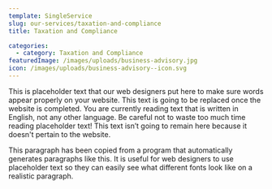 ```yaml
---
template: SingleService
slug: our-services/taxation-and-compliance
title: Taxation and Compliance

categories:
  - category: Taxation and Compliance
featuredImage: /images/uploads/business-advisory.jpg
icon: /images/uploads/business-advisory--icon.svg
---
```


This is placeholder text that our web designers put here to make sure words appear properly on your website. This text is going to be replaced once the website is completed. You are currently reading text that is written in English, not any other language. Be careful not to waste too much time reading placeholder text! This text isn’t going to remain here because it doesn't pertain to the website.

This paragraph has been copied from a program that automatically generates paragraphs like this. It is useful for web designers to use placeholder text so they can easily see what different fonts look like on a realistic paragraph.
